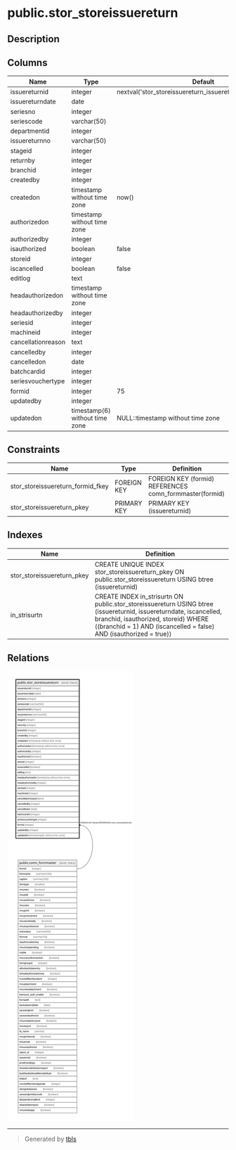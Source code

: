 # public.stor_storeissuereturn

## Description

## Columns

| Name | Type | Default | Nullable | Children | Parents | Comment |
| ---- | ---- | ------- | -------- | -------- | ------- | ------- |
| issuereturnid | integer | nextval('stor_storeissuereturn_issuereturnid_seq'::regclass) | false |  |  |  |
| issuereturndate | date |  | true |  |  |  |
| seriesno | integer |  | true |  |  |  |
| seriescode | varchar(50) |  | true |  |  |  |
| departmentid | integer |  | true |  |  |  |
| issuereturnno | varchar(50) |  | true |  |  |  |
| stageid | integer |  | true |  |  |  |
| returnby | integer |  | true |  |  |  |
| branchid | integer |  | true |  |  |  |
| createdby | integer |  | true |  |  |  |
| createdon | timestamp without time zone | now() | true |  |  |  |
| authorizedon | timestamp without time zone |  | true |  |  |  |
| authorizedby | integer |  | true |  |  |  |
| isauthorized | boolean | false | false |  |  |  |
| storeid | integer |  | true |  |  |  |
| iscancelled | boolean | false | true |  |  |  |
| editlog | text |  | true |  |  |  |
| headauthorizedon | timestamp without time zone |  | true |  |  |  |
| headauthorizedby | integer |  | true |  |  |  |
| seriesid | integer |  | true |  |  |  |
| machineid | integer |  | true |  |  |  |
| cancellationreason | text |  | true |  |  |  |
| cancelledby | integer |  | true |  |  |  |
| cancelledon | date |  | true |  |  |  |
| batchcardid | integer |  | true |  |  |  |
| seriesvouchertype | integer |  | true |  |  |  |
| formid | integer | 75 | false |  | [public.comn_formmaster](public.comn_formmaster.md) |  |
| updatedby | integer |  | true |  |  |  |
| updatedon | timestamp(6) without time zone | NULL::timestamp without time zone | true |  |  |  |

## Constraints

| Name | Type | Definition |
| ---- | ---- | ---------- |
| stor_storeissuereturn_formid_fkey | FOREIGN KEY | FOREIGN KEY (formid) REFERENCES comn_formmaster(formid) |
| stor_storeissuereturn_pkey | PRIMARY KEY | PRIMARY KEY (issuereturnid) |

## Indexes

| Name | Definition |
| ---- | ---------- |
| stor_storeissuereturn_pkey | CREATE UNIQUE INDEX stor_storeissuereturn_pkey ON public.stor_storeissuereturn USING btree (issuereturnid) |
| in_strisurtn | CREATE INDEX in_strisurtn ON public.stor_storeissuereturn USING btree (issuereturnid, issuereturndate, iscancelled, branchid, isauthorized, storeid) WHERE ((branchid = 1) AND (iscancelled = false) AND (isauthorized = true)) |

## Relations

![er](public.stor_storeissuereturn.svg)

---

> Generated by [tbls](https://github.com/k1LoW/tbls)
